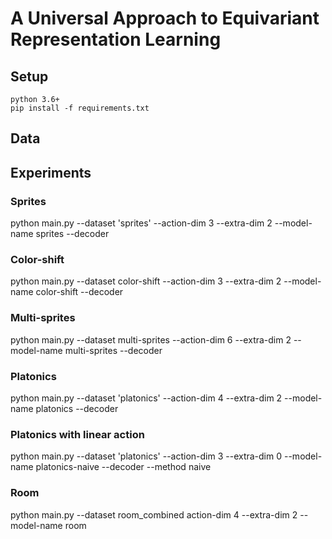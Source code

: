 # A Universal Approach to Equivariant Representation Learning

## Setup

```
python 3.6+
pip install -f requirements.txt
```

## Data

## Experiments

### Sprites
python main.py --dataset 'sprites' --action-dim 3 --extra-dim 2 --model-name sprites --decoder

### Color-shift
python main.py --dataset color-shift --action-dim 3 --extra-dim 2 --model-name color-shift --decoder

### Multi-sprites
python main.py --dataset multi-sprites --action-dim 6 --extra-dim 2 --model-name multi-sprites --decoder

### Platonics 
python main.py --dataset 'platonics' --action-dim 4 --extra-dim 2 --model-name platonics --decoder

### Platonics with linear action
python main.py --dataset 'platonics' --action-dim 3 --extra-dim 0 --model-name platonics-naive --decoder --method naive

### Room
python main.py --dataset room_combined action-dim 4 --extra-dim 2 --model-name room
